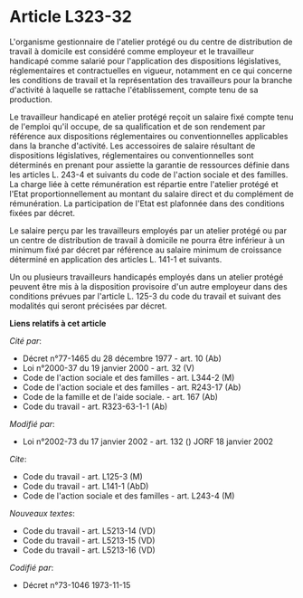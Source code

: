 # Article L323-32

L'organisme gestionnaire de l'atelier protégé ou du centre de distribution de travail à domicile est considéré comme
employeur et le travailleur handicapé comme salarié pour l'application des dispositions législatives, réglementaires et
contractuelles en vigueur, notamment en ce qui concerne les conditions de travail et la représentation des travailleurs pour
la branche d'activité à laquelle se rattache l'établissement, compte tenu de sa production.

Le travailleur handicapé en atelier protégé reçoit un salaire fixé compte tenu de l'emploi qu'il occupe, de sa qualification
et de son rendement par référence aux dispositions réglementaires ou conventionnelles applicables dans la branche d'activité.
Les accessoires de salaire résultant de dispositions législatives, réglementaires ou conventionnelles sont déterminés en
prenant pour assiette la garantie de ressources définie dans les articles L. 243-4 et suivants du code de l'action sociale et
des familles. La charge liée à cette rémunération est répartie entre l'atelier protégé et l'Etat proportionnellement au
montant du salaire direct et du complément de rémunération. La participation de l'Etat est plafonnée dans des conditions
fixées par décret.

Le salaire perçu par les travailleurs employés par un atelier protégé ou par un centre de distribution de travail à domicile
ne pourra être inférieur à un minimum fixé par décret par référence au salaire minimum de croissance déterminé en application
des articles L. 141-1 et suivants.

Un ou plusieurs travailleurs handicapés employés dans un atelier protégé peuvent être mis à la disposition provisoire d'un
autre employeur dans des conditions prévues par l'article L. 125-3 du code du travail et suivant des modalités qui seront
précisées par décret.

**Liens relatifs à cet article**

_Cité par_:

  - Décret n°77-1465 du 28 décembre 1977 - art. 10 (Ab)
  - Loi n°2000-37 du 19 janvier 2000 - art. 32 (V)
  - Code de l'action sociale et des familles - art. L344-2 (M)
  - Code de l'action sociale et des familles - art. R243-17 (Ab)
  - Code de la famille et de l'aide sociale. - art. 167 (Ab)
  - Code du travail - art. R323-63-1-1 (Ab)

_Modifié par_:

  - Loi n°2002-73 du 17 janvier 2002 - art. 132 () JORF 18 janvier 2002

_Cite_:

  - Code du travail - art. L125-3 (M)
  - Code du travail - art. L141-1 (AbD)
  - Code de l'action sociale et des familles - art. L243-4 (M)

_Nouveaux textes_:

  - Code du travail - art. L5213-14 (VD)
  - Code du travail - art. L5213-15 (VD)
  - Code du travail - art. L5213-16 (VD)

_Codifié par_:

  - Décret n°73-1046 1973-11-15
